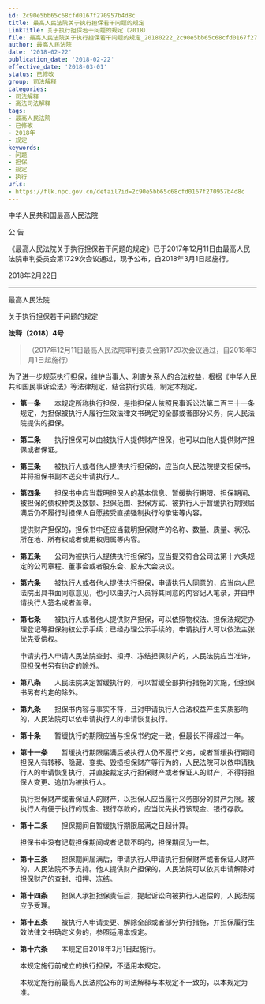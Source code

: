 ```yaml
---
id: 2c90e5bb65c68cfd0167f270957b4d8c
title: 最高人民法院关于执行担保若干问题的规定
LinkTitle: 关于执行担保若干问题的规定（2018）
file: 最高人民法院关于执行担保若干问题的规定_20180222_2c90e5bb65c68cfd0167f270957b4d8c.docx
author: 最高人民法院
date: '2018-02-22'
publication_date: '2018-02-22'
effective_date: '2018-03-01'
status: 已修改
group: 司法解释
categories:
- 司法解释
- 高法司法解释
tags:
- 最高人民法院
- 已修改
- 2018年
- 规定
keywords:
- 问题
- 担保
- 规定
- 执行
urls:
- https://flk.npc.gov.cn/detail?id=2c90e5bb65c68cfd0167f270957b4d8c
---
```


中华人民共和国最高人民法院

公 告

《最高人民法院关于执行担保若干问题的规定》已于2017年12月11日由最高人民法院审判委员会第1729次会议通过，现予公布，自2018年3月1日起施行。

2018年2月22日

---

最高人民法院

关于执行担保若干问题的规定

**法释〔2018〕4号**

> （2017年12月11日最高人民法院审判委员会第1729次会议通过，自2018年3月1日起施行）

为了进一步规范执行担保，维护当事人、利害关系人的合法权益，根据《中华人民共和国民事诉讼法》等法律规定，结合执行实践，制定本规定。

- **第一条**　　本规定所称执行担保，是指担保人依照民事诉讼法第二百三十一条规定，为担保被执行人履行生效法律文书确定的全部或者部分义务，向人民法院提供的担保。

- **第二条**　　执行担保可以由被执行人提供财产担保，也可以由他人提供财产担保或者保证。

- **第三条**　　被执行人或者他人提供执行担保的，应当向人民法院提交担保书，并将担保书副本送交申请执行人。

- **第四条**　　担保书中应当载明担保人的基本信息、暂缓执行期限、担保期间、被担保的债权种类及数额、担保范围、担保方式、被执行人于暂缓执行期限届满后仍不履行时担保人自愿接受直接强制执行的承诺等内容。

  提供财产担保的，担保书中还应当载明担保财产的名称、数量、质量、状况、所在地、所有权或者使用权归属等内容。

- **第五条**　　公司为被执行人提供执行担保的，应当提交符合公司法第十六条规定的公司章程、董事会或者股东会、股东大会决议。

- **第六条**　　被执行人或者他人提供执行担保，申请执行人同意的，应当向人民法院出具书面同意意见，也可以由执行人员将其同意的内容记入笔录，并由申请执行人签名或者盖章。

- **第七条**　　被执行人或者他人提供财产担保，可以依照物权法、担保法规定办理登记等担保物权公示手续；已经办理公示手续的，申请执行人可以依法主张优先受偿权。

  申请执行人申请人民法院查封、扣押、冻结担保财产的，人民法院应当准许，但担保书另有约定的除外。

- **第八条**　　人民法院决定暂缓执行的，可以暂缓全部执行措施的实施，但担保书另有约定的除外。

- **第九条**　　担保书内容与事实不符，且对申请执行人合法权益产生实质影响的，人民法院可以依申请执行人的申请恢复执行。

- **第十条**　　暂缓执行的期限应当与担保书约定一致，但最长不得超过一年。

- **第十一条**　　暂缓执行期限届满后被执行人仍不履行义务，或者暂缓执行期间担保人有转移、隐藏、变卖、毁损担保财产等行为的，人民法院可以依申请执行人的申请恢复执行，并直接裁定执行担保财产或者保证人的财产，不得将担保人变更、追加为被执行人。

  执行担保财产或者保证人的财产，以担保人应当履行义务部分的财产为限。被执行人有便于执行的现金、银行存款的，应当优先执行该现金、银行存款。

- **第十二条**　　担保期间自暂缓执行期限届满之日起计算。

  担保书中没有记载担保期间或者记载不明的，担保期间为一年。

- **第十三条**　　担保期间届满后，申请执行人申请执行担保财产或者保证人财产的，人民法院不予支持。他人提供财产担保的，人民法院可以依其申请解除对担保财产的查封、扣押、冻结。

- **第十四条**　　担保人承担担保责任后，提起诉讼向被执行人追偿的，人民法院应予受理。

- **第十五条**　　被执行人申请变更、解除全部或者部分执行措施，并担保履行生效法律文书确定义务的，参照适用本规定。

- **第十六条**　　本规定自2018年3月1日起施行。

  本规定施行前成立的执行担保，不适用本规定。

  本规定施行前最高人民法院公布的司法解释与本规定不一致的，以本规定为准。
